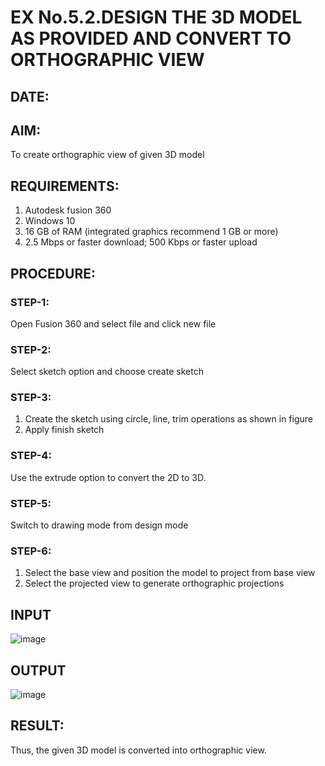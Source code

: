 # EX No.5.2.DESIGN THE 3D MODEL AS PROVIDED AND CONVERT TO ORTHOGRAPHIC VIEW
## DATE:

## AIM: 
To create orthographic view of given 3D model

## REQUIREMENTS: 
1. Autodesk fusion 360
2. Windows 10
3. 16 GB of RAM (integrated graphics recommend 1 GB or more)
4. 2.5 Mbps or faster download; 500 Kbps or faster upload 

## PROCEDURE:

### STEP-1:
Open Fusion 360 and select file and click new file

### STEP-2:
Select sketch option and choose create sketch

### STEP-3: 
1. Create the sketch using circle, line, trim operations as shown in figure
2. Apply finish sketch 

### STEP-4:
 Use the extrude option to convert the 2D to 3D.

### STEP-5:
Switch to drawing mode from design mode 
          
### STEP-6:
1. Select the base view and position the model to project from base view 
2. Select the projected view to generate orthographic projections

## INPUT
![image](https://user-images.githubusercontent.com/113594316/199412055-fa1f658d-65f4-42c2-9c3c-78c93512e905.png)

## OUTPUT
![image](https://github.com/Manisrii21/EX-No.5.2.DESIGN-THE-3D-MODEL-AS-PROVIDED-AND-CONVERT-TO-ORTHOGRAPHIC-VIEW/assets/147140163/067d347c-8cf4-4932-a3e6-116407a4b31d)


## RESULT:
Thus, the given 3D model is converted into orthographic view.
